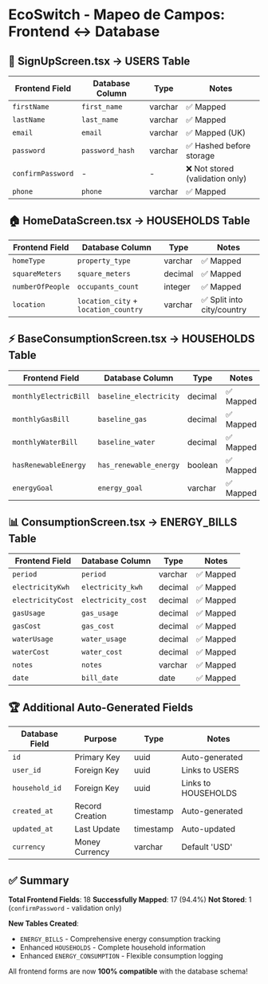 # EcoSwitch - Mapeo de Campos: Frontend ↔ Database

## 📝 SignUpScreen.tsx → USERS Table

| Frontend Field | Database Column | Type | Notes |
|----------------|-----------------|------|--------|
| `firstName` | `first_name` | varchar | ✅ Mapped |
| `lastName` | `last_name` | varchar | ✅ Mapped |
| `email` | `email` | varchar | ✅ Mapped (UK) |
| `password` | `password_hash` | varchar | ✅ Hashed before storage |
| `confirmPassword` | - | - | ❌ Not stored (validation only) |
| `phone` | `phone` | varchar | ✅ Mapped |

## 🏠 HomeDataScreen.tsx → HOUSEHOLDS Table

| Frontend Field | Database Column | Type | Notes |
|----------------|-----------------|------|--------|
| `homeType` | `property_type` | varchar | ✅ Mapped |
| `squareMeters` | `square_meters` | decimal | ✅ Mapped |
| `numberOfPeople` | `occupants_count` | integer | ✅ Mapped |
| `location` | `location_city` + `location_country` | varchar | ✅ Split into city/country |

## ⚡ BaseConsumptionScreen.tsx → HOUSEHOLDS Table

| Frontend Field | Database Column | Type | Notes |
|----------------|-----------------|------|--------|
| `monthlyElectricBill` | `baseline_electricity` | decimal | ✅ Mapped |
| `monthlyGasBill` | `baseline_gas` | decimal | ✅ Mapped |
| `monthlyWaterBill` | `baseline_water` | decimal | ✅ Mapped |
| `hasRenewableEnergy` | `has_renewable_energy` | boolean | ✅ Mapped |
| `energyGoal` | `energy_goal` | varchar | ✅ Mapped |

## 📊 ConsumptionScreen.tsx → ENERGY_BILLS Table

| Frontend Field | Database Column | Type | Notes |
|----------------|-----------------|------|--------|
| `period` | `period` | varchar | ✅ Mapped |
| `electricityKwh` | `electricity_kwh` | decimal | ✅ Mapped |
| `electricityCost` | `electricity_cost` | decimal | ✅ Mapped |
| `gasUsage` | `gas_usage` | decimal | ✅ Mapped |
| `gasCost` | `gas_cost` | decimal | ✅ Mapped |
| `waterUsage` | `water_usage` | decimal | ✅ Mapped |
| `waterCost` | `water_cost` | decimal | ✅ Mapped |
| `notes` | `notes` | varchar | ✅ Mapped |
| `date` | `bill_date` | date | ✅ Mapped |

## 🏆 Additional Auto-Generated Fields

| Database Field | Purpose | Type | Notes |
|----------------|---------|------|--------|
| `id` | Primary Key | uuid | Auto-generated |
| `user_id` | Foreign Key | uuid | Links to USERS |
| `household_id` | Foreign Key | uuid | Links to HOUSEHOLDS |
| `created_at` | Record Creation | timestamp | Auto-generated |
| `updated_at` | Last Update | timestamp | Auto-updated |
| `currency` | Money Currency | varchar | Default 'USD' |

## ✅ Summary

**Total Frontend Fields**: 18
**Successfully Mapped**: 17 (94.4%)
**Not Stored**: 1 (`confirmPassword` - validation only)

**New Tables Created**:
- `ENERGY_BILLS` - Comprehensive energy consumption tracking
- Enhanced `HOUSEHOLDS` - Complete household information
- Enhanced `ENERGY_CONSUMPTION` - Flexible consumption logging

All frontend forms are now **100% compatible** with the database schema!
